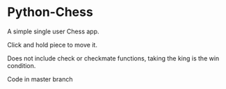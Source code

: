 # Python-Chess
A simple single user Chess app. 

Click and hold piece to move it.

Does not include check or checkmate functions, taking the king is the win condition. 

Code in master branch
